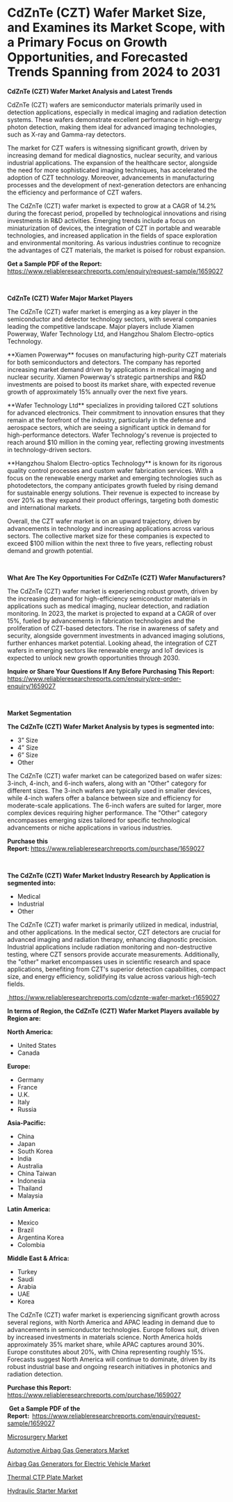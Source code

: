 <p><h1>CdZnTe (CZT) Wafer Market Size, and Examines its Market Scope, with a Primary Focus on Growth Opportunities, and Forecasted Trends Spanning from 2024 to 2031</h1></p><p><strong>CdZnTe (CZT) Wafer Market Analysis and Latest Trends</strong></p>
<p><p>CdZnTe (CZT) wafers are semiconductor materials primarily used in detection applications, especially in medical imaging and radiation detection systems. These wafers demonstrate excellent performance in high-energy photon detection, making them ideal for advanced imaging technologies, such as X-ray and Gamma-ray detectors. </p><p>The market for CZT wafers is witnessing significant growth, driven by increasing demand for medical diagnostics, nuclear security, and various industrial applications. The expansion of the healthcare sector, alongside the need for more sophisticated imaging techniques, has accelerated the adoption of CZT technology. Moreover, advancements in manufacturing processes and the development of next-generation detectors are enhancing the efficiency and performance of CZT wafers. </p><p>The CdZnTe (CZT) wafer market is expected to grow at a CAGR of 14.2% during the forecast period, propelled by technological innovations and rising investments in R&D activities. Emerging trends include a focus on miniaturization of devices, the integration of CZT in portable and wearable technologies, and increased application in the fields of space exploration and environmental monitoring. As various industries continue to recognize the advantages of CZT materials, the market is poised for robust expansion.</p></p>
<p><strong>Get a Sample PDF of the Report:&nbsp;</strong> <a href="https://www.reliableresearchreports.com/enquiry/request-sample/1659027?utm_campaign=11&utm_medium=2&utm_source=Github&utm_content=ia&utm_term=28092024&utm_id=cdznte-czt-wafer">https://www.reliableresearchreports.com/enquiry/request-sample/1659027</a></p>
<p>&nbsp;</p>
<p><strong>CdZnTe (CZT) Wafer Major Market Players</strong></p>
<p><p>The CdZnTe (CZT) wafer market is emerging as a key player in the semiconductor and detector technology sectors, with several companies leading the competitive landscape. Major players include Xiamen Powerway, Wafer Technology Ltd, and Hangzhou Shalom Electro-optics Technology.</p><p>**Xiamen Powerway** focuses on manufacturing high-purity CZT materials for both semiconductors and detectors. The company has reported increasing market demand driven by applications in medical imaging and nuclear security. Xiamen Powerway's strategic partnerships and R&D investments are poised to boost its market share, with expected revenue growth of approximately 15% annually over the next five years.</p><p>**Wafer Technology Ltd** specializes in providing tailored CZT solutions for advanced electronics. Their commitment to innovation ensures that they remain at the forefront of the industry, particularly in the defense and aerospace sectors, which are seeing a significant uptick in demand for high-performance detectors. Wafer Technology's revenue is projected to reach around $10 million in the coming year, reflecting growing investments in technology-driven sectors.</p><p>**Hangzhou Shalom Electro-optics Technology** is known for its rigorous quality control processes and custom wafer fabrication services. With a focus on the renewable energy market and emerging technologies such as photodetectors, the company anticipates growth fueled by rising demand for sustainable energy solutions. Their revenue is expected to increase by over 20% as they expand their product offerings, targeting both domestic and international markets.</p><p>Overall, the CZT wafer market is on an upward trajectory, driven by advancements in technology and increasing applications across various sectors. The collective market size for these companies is expected to exceed $100 million within the next three to five years, reflecting robust demand and growth potential.</p></p>
<p>&nbsp;</p>
<p><strong>What Are The Key Opportunities For CdZnTe (CZT) Wafer Manufacturers?</strong></p>
<p><p>The CdZnTe (CZT) wafer market is experiencing robust growth, driven by the increasing demand for high-efficiency semiconductor materials in applications such as medical imaging, nuclear detection, and radiation monitoring. In 2023, the market is projected to expand at a CAGR of over 15%, fueled by advancements in fabrication technologies and the proliferation of CZT-based detectors. The rise in awareness of safety and security, alongside government investments in advanced imaging solutions, further enhances market potential. Looking ahead, the integration of CZT wafers in emerging sectors like renewable energy and IoT devices is expected to unlock new growth opportunities through 2030.</p></p>
<p><strong>Inquire or Share Your Questions If Any Before Purchasing This Report:</strong> <a href="https://www.reliableresearchreports.com/enquiry/pre-order-enquiry/1659027?utm_campaign=11&utm_medium=2&utm_source=Github&utm_content=ia&utm_term=28092024&utm_id=cdznte-czt-wafer">https://www.reliableresearchreports.com/enquiry/pre-order-enquiry/1659027</a></p>
<p>&nbsp;</p>
<p><strong>Market Segmentation</strong></p>
<p><strong>The CdZnTe (CZT) Wafer Market Analysis by types is segmented into:</strong></p>
<p><ul><li>3” Size</li><li>4” Size</li><li>6” Size</li><li>Other</li></ul></p>
<p><p>The CdZnTe (CZT) wafer market can be categorized based on wafer sizes: 3-inch, 4-inch, and 6-inch wafers, along with an "Other" category for different sizes. The 3-inch wafers are typically used in smaller devices, while 4-inch wafers offer a balance between size and efficiency for moderate-scale applications. The 6-inch wafers are suited for larger, more complex devices requiring higher performance. The "Other" category encompasses emerging sizes tailored for specific technological advancements or niche applications in various industries.</p></p>
<p><strong>Purchase this Report:&nbsp;</strong><a href="https://www.reliableresearchreports.com/purchase/1659027?utm_campaign=11&utm_medium=2&utm_source=Github&utm_content=ia&utm_term=28092024&utm_id=cdznte-czt-wafer">https://www.reliableresearchreports.com/purchase/1659027</a></p>
<p>&nbsp;</p>
<p><strong>The CdZnTe (CZT) Wafer Market Industry Research by Application is segmented into:</strong></p>
<p><ul><li>Medical</li><li>Industrial</li><li>Other</li></ul></p>
<p><p>The CdZnTe (CZT) wafer market is primarily utilized in medical, industrial, and other applications. In the medical sector, CZT detectors are crucial for advanced imaging and radiation therapy, enhancing diagnostic precision. Industrial applications include radiation monitoring and non-destructive testing, where CZT sensors provide accurate measurements. Additionally, the "other" market encompasses uses in scientific research and space applications, benefiting from CZT's superior detection capabilities, compact size, and energy efficiency, solidifying its value across various high-tech fields.</p></p>
<p><a href="https://www.reliableresearchreports.com/cdznte-wafer-market-r1659027?utm_campaign=11&utm_medium=2&utm_source=Github&utm_content=ia&utm_term=28092024&utm_id=cdznte-czt-wafer">&nbsp;https://www.reliableresearchreports.com/cdznte-wafer-market-r1659027</a></p>
<p><strong>In terms of Region, the CdZnTe (CZT) Wafer Market Players available by Region are:</strong></p>
<p>
    <p> <strong> North America: </strong>
        <ul>
            <li>United States</li>
            <li>Canada</li>
        </ul>
        </p> 
    <p> <strong> Europe: </strong>
        <ul>
            <li>Germany</li>
            <li>France</li>
            <li>U.K.</li>
            <li>Italy</li>
            <li>Russia</li>
        </ul>
        </p> 
    <p> <strong> Asia-Pacific: </strong>
        <ul>
            <li>China</li>
            <li>Japan</li>
            <li>South Korea</li>
            <li>India</li>
            <li>Australia</li>
            <li>China Taiwan</li>
            <li>Indonesia</li>
            <li>Thailand</li>
            <li>Malaysia</li>
        </ul>
        </p> 
    <p> <strong> Latin America: </strong>
        <ul>
            <li>Mexico</li>
            <li>Brazil</li>
            <li>Argentina Korea</li>
            <li>Colombia</li>
        </ul>
        </p> 
    <p> <strong> Middle East & Africa: </strong>
        <ul>
            <li>Turkey</li>
            <li>Saudi</li>
            <li>Arabia</li>
            <li>UAE</li>
            <li>Korea</li>
        </ul>
    </p>
    </p>
<p><p>The CdZnTe (CZT) wafer market is experiencing significant growth across several regions, with North America and APAC leading in demand due to advancements in semiconductor technologies. Europe follows suit, driven by increased investments in materials science. North America holds approximately 35% market share, while APAC captures around 30%. Europe constitutes about 20%, with China representing roughly 15%. Forecasts suggest North America will continue to dominate, driven by its robust industrial base and ongoing research initiatives in photonics and radiation detection.</p></p>
<p><strong>Purchase this Report: </strong><a href="https://www.reliableresearchreports.com/purchase/1659027?utm_campaign=11&utm_medium=2&utm_source=Github&utm_content=ia&utm_term=28092024&utm_id=cdznte-czt-wafer">https://www.reliableresearchreports.com/purchase/1659027</a></p>
<p>&nbsp;<strong>Get a Sample PDF of the Report:&nbsp;&nbsp;</strong><a href="https://www.reliableresearchreports.com/enquiry/request-sample/1659027?utm_campaign=11&utm_medium=2&utm_source=Github&utm_content=ia&utm_term=28092024&utm_id=cdznte-czt-wafer">https://www.reliableresearchreports.com/enquiry/request-sample/1659027</a></p>
<p><strong></strong></p>
<p><p><a href="https://www.linkedin.com/pulse/in-depth-analysis-global-microsurgery-market-scope-its-rapid-o2njc?utm_campaign=11&utm_medium=2&utm_source=Github&utm_content=ia&utm_term=28092024&utm_id=cdznte-czt-wafer">Microsurgery Market</a></p><p><a href="https://github.com/KamrulHadi87/Market-Research-Report-List-1/blob/main/automotive-airbag-gas-generators-market.md?utm_campaign=11&utm_medium=2&utm_source=Github&utm_content=ia&utm_term=28092024&utm_id=cdznte-czt-wafer">Automotive Airbag Gas Generators Market</a></p><p><a href="https://github.com/StackhouseBerny/Market-Research-Report-List-1/blob/main/airbag-gas-generators-for-electric-vehicle-market.md?utm_campaign=11&utm_medium=2&utm_source=Github&utm_content=ia&utm_term=28092024&utm_id=cdznte-czt-wafer">Airbag Gas Generators for Electric Vehicle Market</a></p><p><a href="https://issuu.com/reportprime-2/docs/thermal-ctp-plate-market-size-2030._5689d90faae0cf?utm_campaign=11&utm_medium=2&utm_source=Github&utm_content=ia&utm_term=28092024&utm_id=cdznte-czt-wafer">Thermal CTP Plate Market</a></p><p><a href="https://issuu.com/reportprime-2/docs/hydraulic-starter-market-size-2030._ea5eead436e398?utm_campaign=11&utm_medium=2&utm_source=Github&utm_content=ia&utm_term=28092024&utm_id=cdznte-czt-wafer">Hydraulic Starter Market</a></p></p>